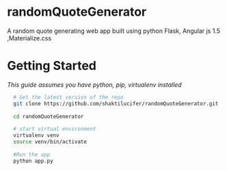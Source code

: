 # randomQuoteGenerator
A random quote generating web app built using python Flask, Angular js 1.5 ,Materialize.css 

<h1>Getting Started</h1>

<i>This guide assumes you have python, pip, virtualenv installed</i> 

```bash
  # Get the latest version of the repo
  git clone https://github.com/shaktilucifer/randomQuoteGenerator.git
  
  cd randomQuoteGenerator
  
  # start virtual environment
  virtualenv venv
  source venv/bin/activate
  
  #Run the app
  python app.py

```

